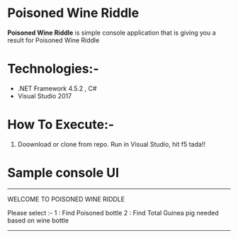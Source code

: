# Poisoned Wine Riddle
**Poisoned Wine Riddle** is simple console application that is giving you a result for Poisoned Wine Riddle

# Technologies:-
 * .NET Framework 4.5.2 , C#
 * Visual Studio 2017
 
# How To Execute:-
1. Doownload or clone from repo. Run in Visual Studio, hit f5 tada!! 


# Sample console UI

**************************************************

WELCOME TO POISONED WINE RIDDLE

Please select :-
1 : Find Poisoned bottle
2 : Find Total Guinea pig needed based on wine bottle

**************************************************

